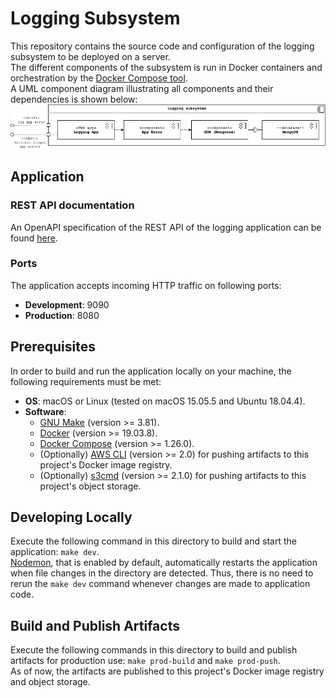 # Logging Subsystem

This repository contains the source code and configuration of the logging subsystem to be deployed on a server.  
The different components of the subsystem is run in Docker containers and orchestration by the
[Docker Compose tool](https://docs.docker.com/compose/).  
A UML component diagram illustrating all components and their dependencies is shown below:
![Component overview](./docs/logging-subsystem-component-diagram.png)

## Application

### REST API documentation

An OpenAPI specification of the REST API of the logging application can be found
[here](https://app.swaggerhub.com/apis-docs/gucl-bachelor/logging-app/1.0.0).

### Ports

The application accepts incoming HTTP traffic on following ports:

-   **Development**: 9090
-   **Production**: 8080

## Prerequisites

In order to build and run the application locally on your machine, the following requirements must be met:

-   **OS**: macOS or Linux (tested on macOS 15.05.5 and Ubuntu 18.04.4).
-   **Software**:
    -   [GNU Make](https://www.gnu.org/software/make/) (version >= 3.81).
    -   [Docker](https://docs.docker.com/install/) (version >= 19.03.8).
    -   [Docker Compose](https://docs.docker.com/compose/install/) (version >= 1.26.0).
    -   (Optionally) [AWS CLI](https://docs.aws.amazon.com/cli/latest/userguide/install-cliv2.html) (version >= 2.0)
        for pushing artifacts to this project's Docker image registry.
    -   (Optionally) [s3cmd](https://s3tools.org/s3cmd) (version >= 2.1.0)
        for pushing artifacts to this project's object storage.

## Developing Locally

Execute the following command in this directory to build and start the application: `make dev`.  
[Nodemon](https://github.com/remy/nodemon), that is enabled by default, automatically restarts the application when
file changes in the directory are detected. Thus, there is no need to rerun the `make dev` command whenever changes
are made to application code.

## Build and Publish Artifacts

Execute the following commands in this directory to build and publish artifacts for production use: `make prod-build`
and `make prod-push`.  
As of now, the artifacts are published to this project's Docker image registry and object storage.
